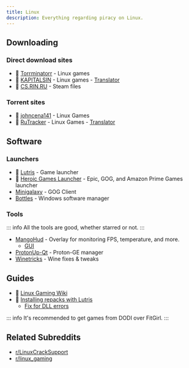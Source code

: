 ```yaml
---
title: Linux
description: Everything regarding piracy on Linux.
---
```


## Downloading

### Direct download sites

- 🌟 [Torrminatorr](https://forum.torrminatorr.com/viewforum.php?f=26&sid=73aa6976e6987fec6b1f09717cbe6c59) -
  Linux games
- 🌟 [KAPITALSIN](https://kapitalsin.com/forum) - Linux games - [Translator](useful.md#translator)
- 🌟 [CS.RIN.RU](https://cs.rin.ru/forum) - Steam files

### Torrent sites

- 🌟 [johncena141](https://1337x.to/user/johncena141/) - Linux Games
- 🌟 [RuTracker](https://rutracker.org/forum/viewforum.php?f=899) - Linux Games -
  [Translator](useful.md#translator)

## Software

### Launchers

- 🌟 [Lutris](https://lutris.net) - Game launcher
- 🌟 [Heroic Games Launcher](https://heroicgameslauncher.com) - Epic, GOG, and Amazon Prime Games
  launcher
- [Minigalaxy](https://sharkwouter.github.io/minigalaxy) - GOG Client
- [Bottles](https://usebottles.com) - Windows software manager

### Tools

::: info
All the tools are good, whether starred or not.
:::

- [MangoHud](https://github.com/flightlessmango/MangoHud) - Overlay for monitoring FPS, temperature,
  and more.
  - [GUI](https://github.com/benjamimgois/goverlay)
- [ProtonUp-Qt](https://github.com/DavidoTek/ProtonUp-Qt) - Proton-GE manager
- [Winetricks](https://github.com/Winetricks/winetricks) - Wine fixes & tweaks

## Guides

- 🌟 [Linux Gaming Wiki](https://linux-gaming.kwindu.eu/index.php)
- 🌟
  [Installing repacks with Lutris](https://www.reddit.com/r/LinuxCrackSupport/comments/yqfirv/how_to_install_fitgirl_or_dodi_windows_repacks_in)
  - [Fix for DLL errors](https://reddit.com/r/LinuxCrackSupport/comments/tirarp/psa_when_installing_repacks_with_custom_wine)

::: info
It's recommended to get games from DODI over FitGirl.
:::

## Related Subreddits

- [r/LinuxCrackSupport](https://www.reddit.com/r/LinuxCrackSupport)
- [r/linux_gaming](https://www.reddit.com/r/linux_gaming)
